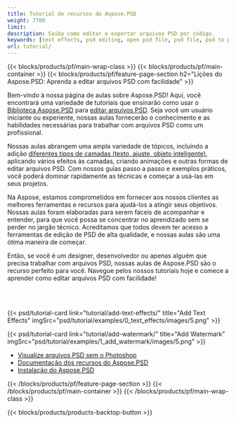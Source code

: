 ```yaml
---
title: Tutorial de recursos do Aspose.PSD
weight: 7700
limit: 
description: Saiba como editar e exportar arquivos PSD por código.
keywords: [text effects, psd editing, open psd file, psd file, psd to png, psd file format, PSD API, Aspose.PSD library, Aspose.PSD tutorial]
url: tutorial/
---
```


{{< blocks/products/pf/main-wrap-class >}}
{{< blocks/products/pf/main-container >}}
{{< blocks/products/pf/feature-page-section h2="Lições do Aspose.PSD: Aprenda a editar arquivos PSD com facilidade" >}}

<p>
Bem-vindo à nossa página de aulas sobre Aspose.PSD! Aqui, você encontrará uma variedade de tutoriais que ensinarão como usar o <a href="https://www.nuget.org/packages/Aspose.PSD">Biblioteca Aspose.PSD</a> para <a href="https://products.aspose.app/psd/editor/">editar arquivos PSD</a>. Seja você um usuário iniciante ou experiente, nossas aulas fornecerão o conhecimento e as habilidades necessárias para trabalhar com arquivos PSD como um profissional.</p>
<p>
Nossas aulas abrangem uma ampla variedade de tópicos, incluindo a adição <a href="https://docs.aspose.com/psd/net/layers-and-mask-information-section/">diferentes tipos de camadas (texto, ajuste, objeto inteligente)</a>, aplicando vários efeitos às camadas, criando animações e outras formas de editar arquivos PSD. Com nossos guias passo a passo e exemplos práticos, você poderá dominar rapidamente as técnicas e começar a usá-las em seus projetos.</p>
<p>
Na Aspose, estamos comprometidos em fornecer aos nossos clientes as melhores ferramentas e recursos para ajudá-los a atingir seus objetivos. Nossas aulas foram elaboradas para serem fáceis de acompanhar e entender, para que você possa se concentrar no aprendizado sem se perder no jargão técnico. Acreditamos que todos devem ter acesso a ferramentas de edição de PSD de alta qualidade, e nossas aulas são uma ótima maneira de começar.</p>
<p>
Então, se você é um designer, desenvolvedor ou apenas alguém que precisa trabalhar com arquivos PSD, nossas aulas de Aspose.PSD são o recurso perfeito para você. Navegue pelos nossos tutoriais hoje e comece a aprender como editar arquivos PSD com facilidade!</p>

<br />
<br />

{{< psd/tutorial-card link="tutorial/add-text-effects/" title="Add Text Effects" imgSrc="psd/tutorial/examples/0_text_effects/images/5.png" >}}

{{< psd/tutorial-card link="tutorial/add-watermark/" title="Add Watermark" imgSrc="psd/tutorial/examples/1_add_watermark/images/5.png" >}}


<div class="code-sample">
    <ul class="link-list">
        <li class="link-item"><a href="https://products.aspose.com/psd/view/">Visualize arquivos PSD sem o Photoshop</a></li>
        <li class="link-item"><a href="https://docs.aspose.com/psd/net/features/">Documentação dos recursos do Aspose.PSD</a></li>
        <li class="link-item"><a href="https://docs.aspose.com/psd/net/installation/">Instalação do Aspose.PSD</a></li>
    </ul>
</div>


{{< /blocks/products/pf/feature-page-section >}}
{{< /blocks/products/pf/main-container >}}
{{< /blocks/products/pf/main-wrap-class >}}

{{< blocks/products/products-backtop-button >}}

